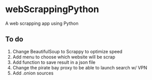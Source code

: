 # webScrappingPython
A web scrapping app using Python

## To do
1. Change BeautifulSoup to Scrappy to optimize speed
2. Add menu to choose which website will be scrap
3. Add function to save result in a json file
4. Change the pirate bay proxy to be able to launch search w/ VPN
5. Add .onion sources